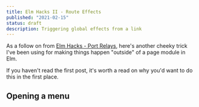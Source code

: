 ```yaml
---
title: Elm Hacks II - Route Effects
published: "2021-02-15"
status: draft
description: Triggering global effects from a link
---
```


As a follow on from [Elm Hacks - Port Relays](https://amacmurray.dev/blog/elm-hacks-port-relays), here's another cheeky trick I've been using for making things happen "outside" of a page module in Elm.

If you haven't read the first post, it's worth a read on why you'd want to do this in the first place.

## Opening a menu
